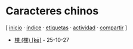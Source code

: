 # Caracteres chinos
[ [inicio](/index.md) · [índice](/indice.md) · [etiquetas](/etiquetas.md) · [actividad](/actividad.md) · [compartir](https://x.com/intent/tweet?text=Caracteres+chinos+%E2%80%94+Etiquetas%0A%0A%E2%86%92+https%3A%2F%2Fgithub.com%2Fjucardus%2Fjucardus.github.io%2Fblob%2Fmain%2Fc%2Fa%2Fcaracteres-chinos.md%0A%0A%23etiquetas_jucardus) ]

* [棵 (棵) [kē]](/k/e/1/ke1-26869.md) - 25-10-27